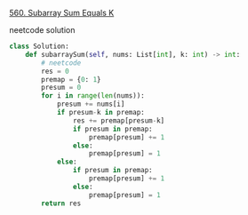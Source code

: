 [560. Subarray Sum Equals K](https://leetcode.com/problems/subarray-sum-equals-k/)

neetcode solution

```py
class Solution:
    def subarraySum(self, nums: List[int], k: int) -> int:
        # neetcode
        res = 0
        premap = {0: 1}
        presum = 0
        for i in range(len(nums)):
            presum += nums[i]
            if presum-k in premap:
                res += premap[presum-k]
                if presum in premap:
                    premap[presum] += 1
                else:
                    premap[presum] = 1
            else:
                if presum in premap:
                    premap[presum] += 1
                else:
                    premap[presum] = 1
        return res
```


